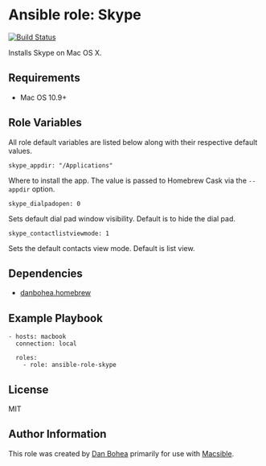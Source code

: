 # Ansible role: Skype

[![Build Status](https://travis-ci.org/danbohea/ansible-role-skype.svg?branch=master)](https://travis-ci.org/danbohea/ansible-role-skype)

Installs Skype on Mac OS X.

## Requirements

- Mac OS 10.9+


## Role Variables

All role default variables are listed below along with their respective default values.

```
skype_appdir: "/Applications"
```

Where to install the app. The value is passed to Homebrew Cask via the `--appdir` option.

```
skype_dialpadopen: 0
```

Sets default dial pad window visibility. Default is to hide the dial pad.

```
skype_contactlistviewmode: 1
```

Sets the default contacts view mode. Default is list view.

## Dependencies

- [danbohea.homebrew](https://galaxy.ansible.com/danbohea/homebrew)


## Example Playbook

```
- hosts: macbook
  connection: local

  roles:
    - role: ansible-role-skype
```

## License

MIT


## Author Information

This role was created by [Dan Bohea](http://bohea.co.uk) primarily for use with [Macsible](https://github.com/danbohea/macsible).

